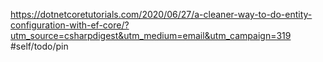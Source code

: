 https://dotnetcoretutorials.com/2020/06/27/a-cleaner-way-to-do-entity-configuration-with-ef-core/?utm_source=csharpdigest&utm_medium=email&utm_campaign=319
#self/todo/pin